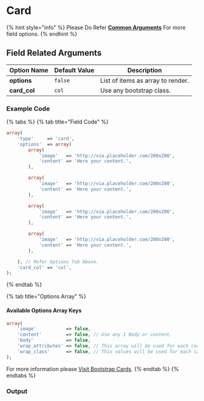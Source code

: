 # Card

{% hint style="info" %}
Please Do Refer [**Common Arguments**](https://wponion.gitbook.io/docs/fields) For more field options.
{% endhint %}

## Field Related Arguments

| **Option Name** | **Default Value** | **Description** |
| --- | --- | --- |
| **options** | `false` | List of items as array to render. |
| **card\_col** | `col` | Use any bootstrap class. |

### Example Code

{% tabs %}
{% tab title="Field Code" %}
```php
array(
    'type'     => 'card',
    'options'  => array(
        array(
            'image'   => 'http://via.placeholder.com/200x200',
            'content' => 'Here your content.',
        ),

        array(
            'image'   => 'http://via.placeholder.com/200x200',
            'content' => 'Here your content.',
        ),

        array(
            'image'   => 'http://via.placeholder.com/200x200',
            'content' => 'Here your content.',
        ),

        array(
            'image'   => 'http://via.placeholder.com/200x200',
            'content' => 'Here your content.',
        ),

    ), // Refer Options Tab Above.
    'card_col' => 'col',
);
```
{% endtab %}

{% tab title="Options Array" %}
#### Available Options Array Keys

```php
array(
    'image'           => false,
    'content'         => false, // Use any 1 Body or content.
    'body'            => false,
    'wrap_attributes' => false, // This array will be used for each card wrap div attributes.
    'wrap_class'      => false, // This values will be used for each card wrap div class.
);
```

For more information please [Visit Bootstrap Cards](https://getbootstrap.com/docs/4.1/components/card/).
{% endtab %}
{% endtabs %}

### Output



